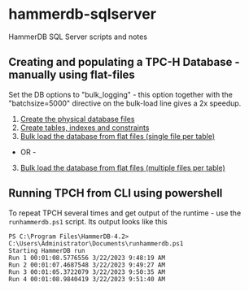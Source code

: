 # hammerdb-sqlserver
HammerDB SQL Server scripts and notes

## Creating and populating a TPC-H Database - manually using flat-files

Set the DB options to "bulk_logging" - this option together with the "batchsize=5000" directive on the bulk-load line gives a 2x speedup.

1.  [Create the physical database files](https://github.com/garyjlittle/hammerdb-sqlserver/blob/b08fbeae8385193a6d95cb2c6fd5b1cc99bd2b12/tpch-1-create-db.sql)
2.  [Create tables, indexes and constraints](https://github.com/garyjlittle/hammerdb-sqlserver/blob/14ee0122beb70d3a6d987c76096cd96ff7f4471c/tpch-2-create-clustered-tables_index_constraints.sql)
3.  [Bulk load the database from flat files (single file per table)](https://github.com/garyjlittle/hammerdb-sqlserver/blob/cb8adcd7740d44fb0a79e645285538bf350e9e38/tpch_3_bulkload_all.sql)
- OR - 
3. [Bulk load the database from flat files (multiple files per table)](https://github.com/garyjlittle/hammerdb-sqlserver/blob/a1a73d07cdd64fe553f9770860eb9bcdb83c0462/tpch-3a-bulkload-all-multifile.sql)


## Running TPCH from CLI using powershell
To repeat TPCH several times and get output of the runtime - use the `runhammerdb.ps1` script.  Its output looks like this
```
PS C:\Program Files\HammerDB-4.2> C:\Users\Administrator\Documents\runhammerdb.ps1
Starting HammerDB run
Run 1 00:01:08.5776556 3/22/2023 9:48:19 AM
Run 2 00:01:07.4687548 3/22/2023 9:49:27 AM
Run 3 00:01:05.3722079 3/22/2023 9:50:35 AM
Run 4 00:01:08.9840419 3/22/2023 9:51:40 AM
```

